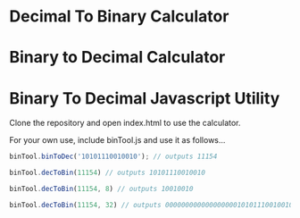 Decimal To Binary Calculator  
============================
Binary to Decimal Calculator
============================
Binary To Decimal Javascript Utility
==========

Clone the repository and open index.html to use the calculator.  

For your own use, include binTool.js and use it as follows...

```javascript
binTool.binToDec('10101110010010'); // outputs 11154

binTool.decToBin(11154) // outputs 10101110010010

binTool.decToBin(11154, 8) // outputs 10010010

binTool.decToBin(11154, 32) // outputs 00000000000000000010101110010010

```